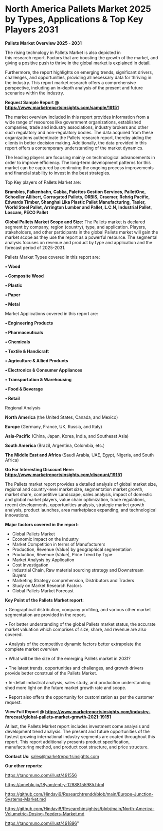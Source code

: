 # North America Pallets Market 2025 by Types, Applications & Top Key Players 2031

<Strong> Pallets Market Overview 2025 - 2031</strong>

The rising technology in Pallets Market is also depicted in this research report. Factors that are boosting the growth of the market, and giving a positive push to thrive in the global market is explained in detail.

Furthermore, the report highlights on emerging trends, significant drivers, challenges, and opportunities, providing all necessary data for thriving in the industry. This report market research offers a comprehensive perspective, including an in-depth analysis of the present and future scenarios within the industry.

<strong>Request Sample Report @ <a href=https://www.marketreportsinsights.com/sample/19151>https://www.marketreportsinsights.com/sample/19151</a></strong>

The market overview included in this report provides information from a wide range of resources like government organizations, established companies, trade and industry associations, industry brokers and other such regulatory and non-regulatory bodies. The data acquired from these organizations authenticate the Pallets research report, thereby aiding the clients in better decision making. Additionally, the data provided in this report offers a contemporary understanding of the market dynamics.

The leading players are focusing mainly on technological advancements in order to improve efficiency. The long-term development patterns for this market can be captured by continuing the ongoing process improvements and financial stability to invest in the best strategies.

Top Key players of Pallets Market are:

<strong>Brambles, Falkenhahn, Cabka, Palettes Gestion Services, PalletOne, Schoeller Allibert, Corrugated Pallets, ORBIS, Craemer, Rehrig Pacific, Edwards Timber, Shanghai Lika Plastic Pallet Manufacturing, Tasler, World Steel Pallet, Arrington Lumber and Pallet, L.C.N, Industrial Pallet, Loscam, PECO Pallet</strong>

<strong><b>Global Pallets Market Scope and Size:</b></strong>
The Pallets market is declared segment by company, region (country), type, and application. Players, stakeholders, and other participants in the global Pallets market will gain the market scope as they use the report as a powerful resource. The segmental analysis focuses on revenue and product by type and application and the forecast period of 2025-2031.

Pallets Market Types covered in this report are:

<strong>• Wood

• Composite Wood

• Plastic

• Paper

• Metal</strong>

Market Applications covered in this report are:

<strong>• Engineering Products

• Pharmaceuticals

• Chemicals

• Textile & Handicraft

• Agriculture & Allied Products

• Electronics & Consumer Appliances

• Transportation & Warehousing

• Food & Beverage

• Retail</strong> 

Regional Analysis

<strong>North America</strong> (the United States, Canada, and Mexico)

<strong>Europe</strong> (Germany, France, UK, Russia, and Italy)

<strong>Asia-Pacific</strong> (China, Japan, Korea, India, and Southeast Asia)

<strong>South America</strong> (Brazil, Argentina, Colombia, etc.)

<strong>The Middle East and Africa</strong> (Saudi Arabia, UAE, Egypt, Nigeria, and South Africa)

<strong>Go For Interesting Discount Here: <a href=https://www.marketreportsinsights.com/discount/19151>https://www.marketreportsinsights.com/discount/19151</a></strong>

The Pallets market report provides a detailed analysis of global market size, regional and country-level market size, segmentation market growth, market share, competitive Landscape, sales analysis, impact of domestic and global market players, value chain optimization, trade regulations, recent developments, opportunities analysis, strategic market growth analysis, product launches, area marketplace expanding, and technological innovations.

<strong><b>Major factors covered in the report:</b></strong>
<ul>
  <li>Global Pallets Market </li>
  <li>Economic Impact on the Industry</li>
  <li>Market Competition in terms of Manufacturers</li>
  <li>Production, Revenue (Value) by geographical segmentation</li>
  <li>Production, Revenue (Value), Price Trend by Type</li>
  <li>Market Analysis by Application</li>
  <li>Cost Investigation</li>
  <li>Industrial Chain, Raw material sourcing strategy and Downstream Buyers</li>
  <li>Marketing Strategy comprehension, Distributors and Traders</li>
  <li>Study on Market Research Factors</li>
  <li>Global Pallets Market Forecast</li>
</ul>

<strong><b>Key Point of the Pallets Market report:</b></strong>

• Geographical distribution, company profiling, and various other market segmentation are provided in the report.

• For better understanding of the global Pallets market status, the accurate market valuation which comprises of size, share, and revenue are also covered.

• Analysis of the competitive dynamic factors better extrapolate the complete market overview

• What will be the size of the emerging Pallets market in 2031?

• The latest trends, opportunities and challenges, and growth drivers provide better construal of the Pallets Market.

• In-detail industrial analysis, sales study, and production understanding shed more light on the future market growth rate and scope.

• Report also offers the opportunity for customization as per the customer request.

<strong><b>View Full Report @ <a href=https://www.marketreportsinsights.com/industry-forecast/global-pallets-market-growth-2021-19151>https://www.marketreportsinsights.com/industry-forecast/global-pallets-market-growth-2021-19151</a></b></strong>


At last, the Pallets Market report includes investment come analysis and development trend analysis. The present and future opportunities of the fastest growing international industry segments are coated throughout this report. This report additionally presents product specification, manufacturing method, and product cost structure, and price structure.

<strong>Contact Us:</strong>
sales@marketreportsinsights.com

<strong>Our other reports:</strong>

<a href=https://tanomuno.com/illust/491556>https://tanomuno.com/illust/491556</a>

<a href=https://ameblo.jp/18yam/entry-12888155985.html>https://ameblo.jp/18yam/entry-12888155985.html</a>

<a href=https://github.com/Hindavi9/Researchtrendd/blob/main/Europe-Junction-Systems-Market.md>https://github.com/Hindavi9/Researchtrendd/blob/main/Europe-Junction-Systems-Market.md</a>

<a href=https://github.com/Hindavi8/Researchinsightss/blob/main/North-America-Volumetric-Dosing-Feeders-Market.md>https://github.com/Hindavi8/Researchinsightss/blob/main/North-America-Volumetric-Dosing-Feeders-Market.md</a>

<a href=https://tanomuno.com/illust/491896>https://tanomuno.com/illust/491896</a>"
